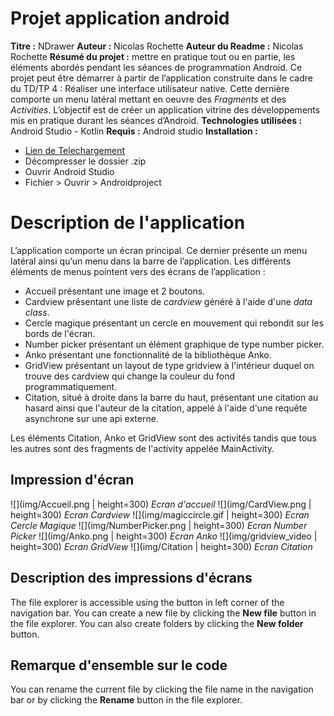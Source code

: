 # Projet application android

**Titre :** NDrawer
**Auteur :** Nicolas Rochette
**Auteur du Readme :** Nicolas Rochette
**Résumé du projet :** mettre en pratique tout ou en partie, les éléments abordés pendant les séances de programmation Android. 
Ce projet peut être démarrer à partir de l’application construite dans le cadre du TD/TP 4 : Réaliser une interface utilisateur native. Cette dernière comporte un menu latéral mettant en oeuvre des *Fragments* et des *Activities*. L’objectif est de créer un application vitrine des développements mis en pratique durant les séances d’Android.
**Technologies utilisées  :** Android Studio - Kotlin
**Requis :** Android studio
**Installation :** 
- [Lien de Telechargement](https://github.com/rn605435/Androidproject/archive/master.zip)
- Décompresser le dossier .zip
- Ouvrir Android Studio
- Fichier > Ouvrir > Androidproject

# Description de l'application

L’application comporte un écran principal. Ce dernier présente un menu latéral ainsi qu’un menu dans la barre de l’application. 
Les différents éléments de menus pointent vers des écrans de l’application :

 - Accueil présentant une image et 2 boutons.
 - Cardview présentant une liste de *cardview* généré à l'aide d'une *data class*.
 - Cercle magique présentant un cercle en mouvement qui rebondit sur les bords de l'écran.
 - Number picker présentant un élément graphique de type number picker.
 - Anko présentant une fonctionnalité de la bibliothèque Anko.
 - GridView présentant un layout de type gridview à l'intérieur duquel on trouve des cardview qui change la couleur du fond programmatiquement.
 - Citation, situé à droite dans la barre du haut, présentant une citation au hasard ainsi que l'auteur de la citation, appelé à l'aide d'une requête asynchrone sur une api externe.

Les éléments Citation, Anko et GridView sont des activités tandis que tous les autres sont des fragments de l'activity appelée MainActivity.

## Impression d'écran

![](img/Accueil.png | height=300)
*Ecran d'accueil*
![](img/CardView.png | height=300)
*Ecran Cardview*
![](img/magiccircle.gif | height=300)
*Ecran Cercle Magique*
![](img/NumberPicker.png | height=300)
*Ecran Number Picker*
![](img/Anko.png | height=300)
*Ecran Anko*
![](img/gridview_video | height=300)
*Ecran GridView*
![](img/Citation | height=300)
*Ecran Citation*

## Description des impressions d'écrans

The file explorer is accessible using the button in left corner of the navigation bar. You can create a new file by clicking the **New file** button in the file explorer. You can also create folders by clicking the **New folder** button.

## Remarque d'ensemble sur le code

You can rename the current file by clicking the file name in the navigation bar or by clicking the **Rename** button in the file explorer.
